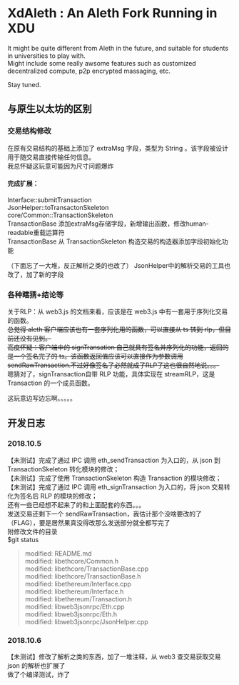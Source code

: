 # XdAleth : An Aleth Fork Running in XDU

It might be quite different from Aleth in the future, and suitable for students in universities to play with.  
Might include some really awsome features such as customized decentralized compute, p2p encrypted massaging, etc.  

Stay tuned.  

## 与原生以太坊的区别
### 交易结构修改
在原有交易结构的基础上添加了 extraMsg 字段，类型为 String 。该字段被设计用于随交易直接传输任何信息。  
我总怀疑这玩意可能因为尺寸问题爆炸  


#### 完成扩展：
Interface::submitTransaction  
JsonHelper::toTransactonSkeleton  
core/Common::TransactionSkeleton  
TransactionBase 添加extraMsg存储字段，新增输出函数，修改human-readable重载运算符  
TransactionBase 从 TransactionSkeleton 构造交易的构造器添加字段初始化功能  

（下面忘了一大堆，反正解析之类的也改了） 
JsonHelper中的解析交易的工具也改了，加了新的字段  

### 各种瞎猜+结论等
关于RLP：从 web3.js 的文档来看，应该是在 web3.js 中有一套用于序列化交易的函数。  
~~总觉得 aleth 客户端应该也有一套序列化用的函数，可以直接从 ts 转到 rlp，但目前还没有见到。~~  
~~高度怀疑：客户端中的 signTransation 自己就具有签名并序列化的功能，返回的是一个签名完了的 ts。该函数返回值应该可以直接作为参数调用 sendRawTransaction.不过好像签名了必然就成了RLP了这也很自然地说。。。~~  
嗯猜对了，signTransaction自带 RLP 功能，具体实现在 streamRLP，这是 Transaction 的一个成员函数。  


这玩意边写边忘啊。。。。。  

## 开发日志
### 2018.10.5
【未测试】完成了通过 IPC 调用 eth_sendTransaction 为入口的，从 json 到 TransactionSkeleton 转化模块的修改；  
【未测试】完成了使用 TransactionSkeleton 构造 Transaction 的模块修改；  
【未测试】完成了通过 IPC 调用 eth_signTransaction 为入口的，将 json 交易转化为签名后 RLP 的模块的修改；  
还有一些已经想不起来了的和上面配套的东西。。。  
发送交易还剩下一个 sendRawTransaction，我估计那个没啥要改的了（FLAG），要是居然果真没得改那么发送部分就全都写完了  
附修改文件的目录  
$git status   
>	modified:   README.md  
>	modified:   libethcore/Common.h  
>	modified:   libethcore/TransactionBase.cpp  
>	modified:   libethcore/TransactionBase.h  
>	modified:   libethereum/Interface.cpp  
>	modified:   libethereum/Interface.h  
>	modified:   libethereum/Transaction.h  
>	modified:   libweb3jsonrpc/Eth.cpp  
>	modified:   libweb3jsonrpc/Eth.h  
>	modified:   libweb3jsonrpc/JsonHelper.cpp  

### 2018.10.6  
【未测试】修改了解析之类的东西，加了一堆注释，从 web3 查交易获取交易 json 的解析也扩展了  
做了个编译测试，炸了  
